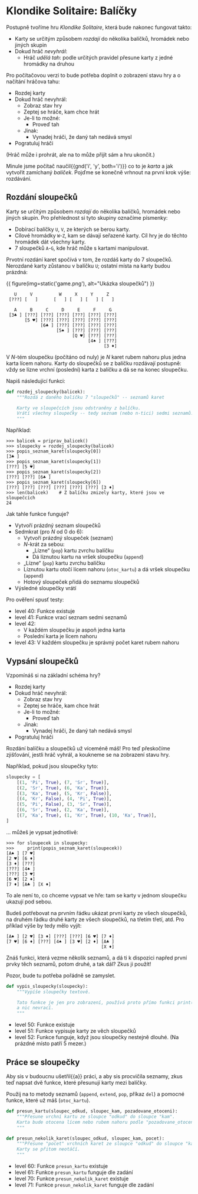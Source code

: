 # Klondike Solitaire: Balíčky

Postupně tvoříme hru *Klondike Solitaire*, která bude nakonec fungovat takto:

* Karty se určitým způsobem *rozdají* do několika balíčků, hromádek nebo
  jiných skupin
* Dokud hráč *nevyhrál*:
  * Hráč *udělá tah*: podle určitých pravidel přesune karty z jedné hromádky
    na druhou

Pro počítačovou verzi to bude potřeba doplnit o zobrazení stavu hry
a o načítání hráčova tahu:

* Rozdej karty
* Dokud hráč nevyhrál:
  * Zobraz stav hry
  * Zeptej se hráče, kam chce hrát
  * Je-li to možné:
    * Proveď tah
  * Jinak:
    * Vynadej hráči, že daný tah nedává smysl
* Pogratuluj hráči

(Hráč může i prohrát, ale na to může přijít sám a hru ukončit.)

Minule jsme počítač naučil{{gnd('i', 'y', both='i')}} co to je *karta*
a jak vytvořit zamíchaný *balíček*.
Pojďme se konečně vrhnout na první krok výše: rozdávání.


## Rozdání sloupečků

Karty se určitým způsobem *rozdají* do několika balíčků, hromádek nebo
jiných skupin.
Pro přehlednost si tyto skupiny označíme písmenky:

* Dobírací balíčky `U`, `V`, ze kterých se berou karty.
* Cílové hromádky `W`-`Z`, kam se dávají seřazené karty. Cíl hry je do těchto
  hromádek dát všechny karty.
* 7 sloupečků `A`-`G`, kde hráč může s kartami manipulovat.

Prvotní rozdání karet spočívá v tom, že rozdáš karty do 7 sloupečků.
Nerozdané karty zůstanou v balíčku `U`; ostatní místa na karty budou prázdná:

{{ figure(img=static('game.png'), alt="Ukázka sloupečků") }}

```plain
   U     V          W     X     Y     Z
 [???] [   ]      [   ] [   ] [   ] [   ]

   A     B     C     D     E     F     G
 [3♣ ] [???] [???] [???] [???] [???] [???]
       [5 ♥] [???] [???] [???] [???] [???]
             [6♣ ] [???] [???] [???] [???]
                   [5♠ ] [???] [???] [???]
                         [Q ♥] [???] [???]
                               [4♠ ] [???]
                                     [3 ♦]
```

V <var>N</var>-tém sloupečku (počítáno od nuly) je <var>N</var>
karet rubem nahoru plus jedna karta lícem nahoru.
Karty do sloupečků se z balíčku rozdávají postupně: vždy se lízne
vrchní (poslední) karta z balíčku a dá se na konec sloupečku.


Napiš následující funkci:

```python
def rozdej_sloupecky(balicek):
    """Rozdá z daného balíčku 7 "sloupečků" -- seznamů karet

    Karty ve sloupečcích jsou odstraněny z balíčku.
    Vrátí všechny sloupečky -- tedy seznam (nebo n-tici) sedmi seznamů.
    """
```

Například:

```pycon
>>> balicek = priprav_balicek()
>>> sloupecky = rozdej_sloupecky(balicek)
>>> popis_seznam_karet(sloupecky[0])
[3♣ ]
>>> popis_seznam_karet(sloupecky[1])
[???] [5 ♥]
>>> popis_seznam_karet(sloupecky[2])
[???] [???] [6♣ ]
>>> popis_seznam_karet(sloupecky[6])
[???] [???] [???] [???] [???] [???] [3 ♦]
>>> len(balicek)    # Z balíčku zmizely karty, které jsou ve sloupečcích
24
```

Jak tahle funkce funguje?

* Vytvoří prázdný seznam sloupečků
* Sedmkrat (pro <var>N</var> od 0 do 6):
  * Vytvoří prázdný sloupeček (seznam)
  * <var>N</var>-krát za sebou:
    * „Lízne“ (`pop`) kartu zvrchu balíčku
    * Dá líznutou kartu na vršek sloupečku (`append`)
  * „Lízne“ (`pop`) kartu zvrchu balíčku
  * Líznutou kartu otočí lícem nahoru (`otoc_kartu`)
    a dá vršek sloupečku (`append`)
  * Hotový sloupeček přidá do seznamu sloupečků
* Výsledné sloupečky vrátí

Pro ověření spusť testy:

* level 40: Funkce existuje
* level 41: Funkce vrací seznam sedmi seznamů
* level 42:
  * V každém sloupečku je aspoň jedna karta
  * Poslední karta je lícem nahoru
* level 43: V každém sloupečku je správný počet karet rubem nahoru


## Vypsání sloupečků

Vzpomínáš si na základní schéma hry?

* Rozdej karty
* Dokud hráč nevyhrál:
  * Zobraz stav hry
  * Zeptej se hráče, kam chce hrát
  * Je-li to možné:
    * Proveď tah
  * Jinak:
    * Vynadej hráči, že daný tah nedává smysl
* Pogratuluj hráči

Rozdání balíčku a sloupečků už víceméně máš!
Pro teď přeskočíme zjišťování, jestli hráč vyhrál, a koukneme se na zobrazení
stavu hry.

Například, pokud jsou sloupečky tyto:

```python
sloupecky = [
    [(1, 'Pi', True), (7, 'Sr', True)],
    [(2, 'Sr', True), (6, 'Ka', True)],
    [(3, 'Ka', True), (5, 'Kr', False)],
    [(4, 'Kr', False), (4, 'Pi', True)],
    [(5, 'Pi', False), (3, 'Sr', True)],
    [(6, 'Sr', True), (2, 'Ka', True)],
    [(7, 'Ka', True), (1, 'Kr', True), (10, 'Ka', True)],
]
```

… můžeš je vypsat jednotlivě:


```pycon
>>> for sloupecek in sloupecky:
>>>     print(popis_seznam_karet(sloupecek))
[A♠ ] [7 ♥]
[2 ♥] [6 ♦]
[3 ♦] [???]
[???] [4♠ ]
[???] [3 ♥]
[6 ♥] [2 ♦]
[7 ♦] [A♣ ] [X ♦]
```

To ale není to, co chceme vypsat ve hře: tam se karty v jednom sloupečku
ukazují pod sebou.

Budeš potřebovat na prvním řádku ukázat první karty ze všech sloupečků,
na druhém řádku druhé karty ze všech sloupečků, na třetím třetí, atd.
Pro příklad výše by tedy mělo vyjít:


```plain
[A♠ ] [2 ♥] [3 ♦] [???] [???] [6 ♥] [7 ♦]
[7 ♥] [6 ♦] [???] [4♠ ] [3 ♥] [2 ♦] [A♣ ]
                                    [X ♦]
```

Znáš funkci, která vezme několik seznamů, a dá ti k dispozici napřed první
prvky těch seznamů, potom druhé, a tak dál?
Zkus ji použít!

Pozor, bude tu potřeba pořádně se zamyslet.

```python
def vypis_sloupecky(sloupecky):
    """Vypíše sloupečky textově.

    Tato funkce je jen pro zobrazení, používá proto přímo funkci print()
    a nic nevrací.
    """
```

* level 50: Funkce existuje
* level 51: Funkce vypisuje karty ze věch sloupečků
* level 52: Funkce funguje, když jsou sloupečky nestejně dlouhé. (Na prázdné místo patří 5 mezer.)


## Práce se sloupečky

Aby sis v budoucnu ušetřil{{a}} práci, a aby sis procvičila seznamy,
zkus teď napsat dvě funkce, které přesunují karty mezi balíčky.

Použij na to metody seznamů (`append`, `extend`, `pop`, příkaz `del`)
a pomocné funkce, které už máš (`otoc_kartu`).

```python
def presun_kartu(sloupec_odkud, sloupec_kam, pozadovane_otoceni):
    """Přesune vrchní kartu ze sloupce "odkud" do sloupce "kam".
    Karta bude otocena lícem nebo rubem nahoru podle "pozadovane_otoceni".
    """

def presun_nekolik_karet(sloupec_odkud, sloupec_kam, pocet):
    """Přesune "pocet" vrchních karet ze sloupce "odkud" do sloupce "kam".
    Karty se přitom neotáčí.
    """
```

* level 60: Funkce `presun_kartu` existuje
* level 61: Funkce `presun_kartu` funguje dle zadání
* level 70: Funkce `presun_nekolik_karet` existuje
* level 71: Funkce `presun_nekolik_karet` funguje dle zadání
